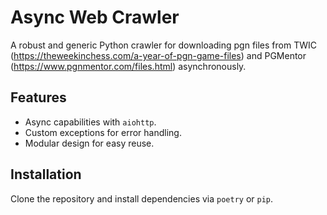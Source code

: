# Async Web Crawler

A robust and generic Python crawler for downloading pgn files from TWIC (https://theweekinchess.com/a-year-of-pgn-game-files) and PGMentor (https://www.pgnmentor.com/files.html) asynchronously.

## Features
- Async capabilities with `aiohttp`.
- Custom exceptions for error handling.
- Modular design for easy reuse.

## Installation
Clone the repository and install dependencies via `poetry` or `pip`.

